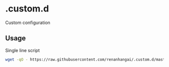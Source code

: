 .custom.d
==========================

Custom configuration

Usage
-------------
Single line script
```sh
wget -qO - https://raw.githubusercontent.com/renanhangai/.custom.d/master/install.sh | sh
```

